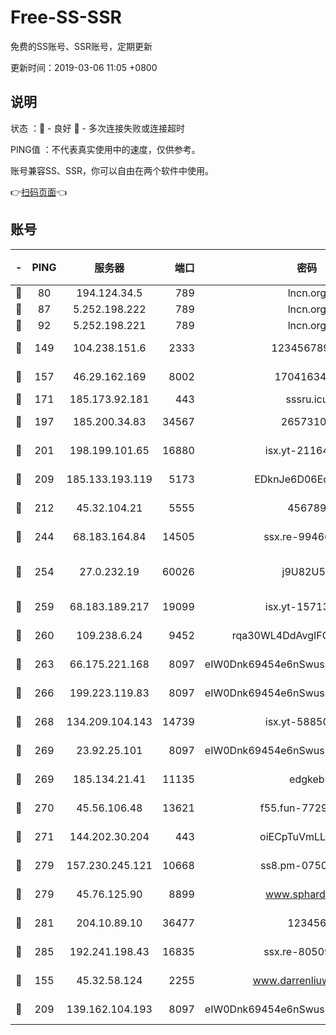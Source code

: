 # Free-SS-SSR

免费的SS账号、SSR账号，定期更新

更新时间：2019-03-06 11:05 +0800

## 说明

状态     ：🙂 - 良好 🙁 - 多次连接失败或连接超时

PING值   ：不代表真实使用中的速度，仅供参考。

账号兼容SS、SSR，你可以自由在两个软件中使用。

👉[扫码页面](https://liesauer.github.io/free-ss-ssr.github.io/)👈

## 账号

|-|PING|服务器|端口|密码|加密方式|区域|
|:----:|:----:|:-----:|-----:|:----:|:----:|:----:|
|🙂|80|194.124.34.5|789|lncn.org|rc4|JP|
|🙂|87|5.252.198.222|789|lncn.org|rc4|JP|
|🙂|92|5.252.198.221|789|lncn.org|rc4|JP|
|🙂|149|104.238.151.6|2333|12345678900|aes-256-cfb|JP|
|🙂|157|46.29.162.169|8002|1704163453|aes-256-cfb|RU|
|🙂|171|185.173.92.181|443|sssru.icu|rc4-md5|RU|
|🙂|197|185.200.34.83|34567|26573106|aes-256-cfb|US|
|🙂|201|198.199.101.65|16880|isx.yt-21164975|aes-256-cfb|US|
|🙂|209|185.133.193.119|5173|EDknJe6D06EoWDaw|aes-256-cfb|US|
|🙂|212|45.32.104.21|5555|456789|aes-256-cfb|SG|
|🙂|244|68.183.164.84|14505|ssx.re-99466005|aes-256-cfb|US|
|🙂|254|27.0.232.19|60026|j9U82U53|xchacha20-ietf-poly1305|HK|
|🙂|259|68.183.189.217|19099|isx.yt-15713167|aes-256-cfb|SG|
|🙂|260|109.238.6.24|9452|rqa30WL4DdAvgIFG6Fs3znzTa|aes-256-cfb|FR|
|🙂|263|66.175.221.168|8097|eIW0Dnk69454e6nSwuspv9DmS201tQ0D|aes-256-cfb|US|
|🙂|266|199.223.119.83|8097|eIW0Dnk69454e6nSwuspv9DmS201tQ0D|aes-256-cfb|US|
|🙂|268|134.209.104.143|14739|isx.yt-58850709|aes-256-cfb|SG|
|🙂|269|23.92.25.101|8097|eIW0Dnk69454e6nSwuspv9DmS201tQ0D|aes-256-cfb|US|
|🙂|269|185.134.21.41|11135|edgkeb|aes-256-cfb|GB|
|🙂|270|45.56.106.48|13621|f55.fun-77297239|aes-256-cfb|US|
|🙂|271|144.202.30.204|443|oiECpTuVmLLxk4Ts|aes-256-cfb|US|
|🙂|279|157.230.245.121|10668|ss8.pm-07507043|aes-256-cfb|SG|
|🙂|279|45.76.125.90|8899|www.sphard.com|aes-256-cfb|JP|
|🙂|281|204.10.89.10|36477|123456|aes-256-cfb|US|
|🙂|285|192.241.198.43|16835|ssx.re-80509121|aes-256-cfb|US|
|🙂|155|45.32.58.124|2255|www.darrenliuwei.com|aes-256-cfb|JP|
|🙂|209|139.162.104.193|8097|eIW0Dnk69454e6nSwuspv9DmS201tQ0D|aes-256-cfb|JP|

